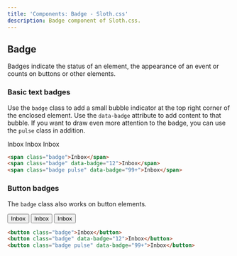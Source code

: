 ```yaml
---
title: 'Components: Badge - Sloth.css'
description: Badge component of Sloth.css.
---
```


## Badge

Badges indicate the status of an element, the appearance of an event or counts on buttons or other elements.

### Basic text badges

Use the `badge` class to add a small bubble indicator at the top right corner of the enclosed element. Use the `data-badge` attribute to add content to that bubble. If you want to draw even more attention to the badge, you can use the `pulse` class in addition.

<div class="demo flex gap-8">
  <span class="badge">Inbox</span>
  <span class="badge" data-badge="12">Inbox</span>
  <span class="badge pulse" data-badge="99+">Inbox</span>
</div>

```html
<span class="badge">Inbox</span>
<span class="badge" data-badge="12">Inbox</span>
<span class="badge pulse" data-badge="99+">Inbox</span>
```

### Button badges

The `badge` class also works on button elements.

<div class="demo flex gap-8">
  <button class="badge">Inbox</button>
  <button class="badge" data-badge="12">Inbox</button>
  <button class="badge pulse" data-badge="99+">Inbox</button>
</div>

```html
<button class="badge">Inbox</button>
<button class="badge" data-badge="12">Inbox</button>
<button class="badge pulse" data-badge="99+">Inbox</button>
```
